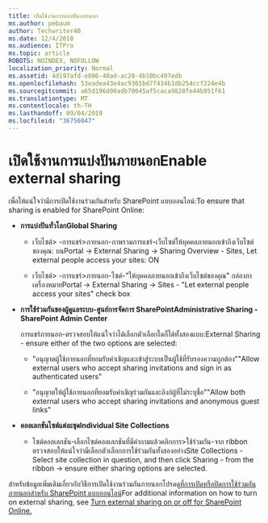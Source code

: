 ```yaml
---
title: เปิดใช้งานการแบ่งปันภายนอก
ms.author: pebaum
author: Techwriter40
ms.date: 12/4/2018
ms.audience: ITPro
ms.topic: article
ROBOTS: NOINDEX, NOFOLLOW
localization_priority: Normal
ms.assetid: 4d197afd-e806-40ad-ac20-4b10bc497edb
ms.openlocfilehash: 53eadea43e4ac9365bd7f434b1db254ccf224e4b
ms.sourcegitcommit: a65d196d00adb70045af5caca9828fe44b951f61
ms.translationtype: MT
ms.contentlocale: th-TH
ms.lasthandoff: 09/04/2019
ms.locfileid: "36756047"
---
```

# <a name="enable-external-sharing"></a><span data-ttu-id="dc1a4-102">เปิดใช้งานการแบ่งปันภายนอก</span><span class="sxs-lookup"><span data-stu-id="dc1a4-102">Enable external sharing</span></span>

 <span data-ttu-id="dc1a4-103">เพื่อให้แน่ใจว่ามีการเปิดใช้งานร่วมกันสำหรับ SharePoint แบบออนไลน์:</span><span class="sxs-lookup"><span data-stu-id="dc1a4-103">To ensure that sharing is enabled for SharePoint Online:</span></span>
  
- <span data-ttu-id="dc1a4-104">**การแบ่งปันทั่วโลก**</span><span class="sxs-lookup"><span data-stu-id="dc1a4-104">**Global Sharing**</span></span>
    
  - <span data-ttu-id="dc1a4-105">เว็บไซต์\> -การแชร์\>ภายนอก-ภาพรวมการแชร์-เว็บไซต์ให้บุคคลภายนอกเข้าถึงเว็บไซต์ของคุณ: บน</span><span class="sxs-lookup"><span data-stu-id="dc1a4-105">Portal -\> External Sharing -\> Sharing Overview - Sites, Let external people access your sites: ON</span></span>
    
  - <span data-ttu-id="dc1a4-106">เว็บไซต์\> -การแชร์\>ภายนอก-ไซต์-"ให้บุคคลภายนอกเข้าถึงเว็บไซต์ของคุณ" กล่องกาเครื่องหมาย</span><span class="sxs-lookup"><span data-stu-id="dc1a4-106">Portal -\> External Sharing -\> Sites - "Let external people access your sites" check box</span></span>
    
- <span data-ttu-id="dc1a4-107">**การใช้ร่วมกันของผู้ดูแลระบบ-ศูนย์การจัดการ SharePoint**</span><span class="sxs-lookup"><span data-stu-id="dc1a4-107">**Administrative Sharing - SharePoint Admin Center**</span></span>
    
    <span data-ttu-id="dc1a4-108">การแชร์ภายนอก-ตรวจสอบให้แน่ใจว่าได้เลือกตัวเลือกใดก็ได้ทั้งสองแบบ:</span><span class="sxs-lookup"><span data-stu-id="dc1a4-108">External Sharing - ensure either of the two options are selected:</span></span>
    
  - <span data-ttu-id="dc1a4-109">"อนุญาตผู้ใช้ภายนอกที่ยอมรับคำเชิญและเข้าสู่ระบบเป็นผู้ใช้ที่รับรองความถูกต้อง"</span><span class="sxs-lookup"><span data-stu-id="dc1a4-109">"Allow external users who accept sharing invitations and sign in as authenticated users"</span></span>
    
  - <span data-ttu-id="dc1a4-110">"อนุญาตให้ผู้ใช้ภายนอกที่ยอมรับคำเชิญร่วมกันและลิงก์ผู้ที่ไม่ระบุชื่อ"</span><span class="sxs-lookup"><span data-stu-id="dc1a4-110">"Allow both external users who accept sharing invitations and anonymous guest links"</span></span>
    
- <span data-ttu-id="dc1a4-111">**คอลเลกชันไซต์แต่ละชุด**</span><span class="sxs-lookup"><span data-stu-id="dc1a4-111">**Individual Site Collections**</span></span>
    
  - <span data-ttu-id="dc1a4-112">ไซต์คอลเลกชัน-เลือกไซต์คอลเลกชันที่มีคำถามแล้วคลิกการ\>ใช้ร่วมกัน-จาก ribbon ตรวจสอบให้แน่ใจว่ามีเลือกตัวเลือกการใช้ร่วมกันทั้งสองอย่าง</span><span class="sxs-lookup"><span data-stu-id="dc1a4-112">Site Collections - Select site collection in question, and then click Sharing - from the ribbon -\> ensure either sharing options are selected.</span></span>
    
<span data-ttu-id="dc1a4-113">สำหรับข้อมูลเพิ่มเติมเกี่ยวกับวิธีการเปิดใช้งานร่วมกันภายนอกโปรดดู[ที่การเปิดหรือปิดการใช้ร่วมกันภายนอกสำหรับ SharePoint แบบออนไลน์](https://go.microsoft.com/fwlink/?linkid=2047681&amp;clcid=0x409)</span><span class="sxs-lookup"><span data-stu-id="dc1a4-113">For additional information on how to turn on external sharing, see [Turn external sharing on or off for SharePoint Online.](https://go.microsoft.com/fwlink/?linkid=2047681&amp;clcid=0x409)</span></span>
  

